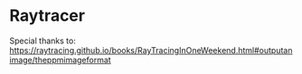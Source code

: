 # Raytracer

Special thanks to:
https://raytracing.github.io/books/RayTracingInOneWeekend.html#outputanimage/theppmimageformat